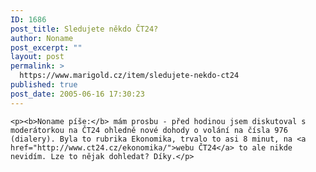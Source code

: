 ```yaml
---
ID: 1686
post_title: Sledujete někdo ČT24?
author: Noname
post_excerpt: ""
layout: post
permalink: >
  https://www.marigold.cz/item/sledujete-nekdo-ct24
published: true
post_date: 2005-06-16 17:30:23
---
```

	<p><b>Noname píše:</b> mám prosbu - před hodinou jsem diskutoval s moderátorkou na ČT24 ohledně nové dohody o volání na čísla 976 (dialery). Byla to rubrika Ekonomika, trvalo to asi 8 minut, na <a href="http://www.ct24.cz/ekonomika/">webu ČT24</a> to ale nikde nevidím. Lze to nějak dohledat? Díky.</p>